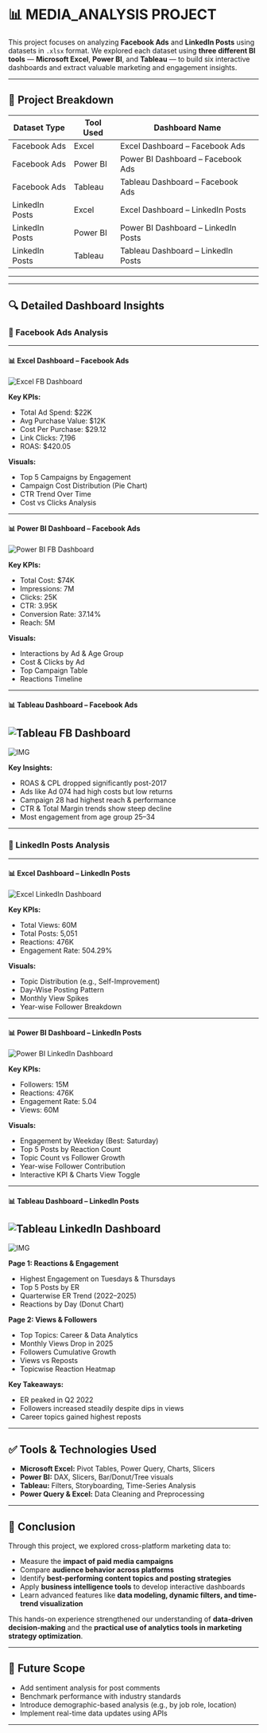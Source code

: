 # 📊 MEDIA_ANALYSIS PROJECT

This project focuses on analyzing **Facebook Ads** and **LinkedIn Posts** using datasets in `.xlsx` format. We explored each dataset using **three different BI tools** — **Microsoft Excel**, **Power BI**, and **Tableau** — to build six interactive dashboards and extract valuable marketing and engagement insights.

---

## 🧱 Project Breakdown

| Dataset Type     | Tool Used   | Dashboard Name                     |
|------------------|-------------|------------------------------------|
| Facebook Ads     | Excel       | Excel Dashboard – Facebook Ads     |
| Facebook Ads     | Power BI    | Power BI Dashboard – Facebook Ads  |
| Facebook Ads     | Tableau     | Tableau Dashboard – Facebook Ads   |
| LinkedIn Posts   | Excel       | Excel Dashboard – LinkedIn Posts   |
| LinkedIn Posts   | Power BI    | Power BI Dashboard – LinkedIn Posts|
| LinkedIn Posts   | Tableau     | Tableau Dashboard – LinkedIn Posts |

---

---

## 🔍 Detailed Dashboard Insights

### 📘 Facebook Ads Analysis

---

#### 📊 **Excel Dashboard – Facebook Ads**

![Excel FB Dashboard](https://github.com/Rajkumar-dataanalyst/Media_Analysis-Project/blob/main/FB_EXCEL_SCREENSHOT.png?raw=true)

**Key KPIs:**
- Total Ad Spend: $22K  
- Avg Purchase Value: $12K  
- Cost Per Purchase: $29.12  
- Link Clicks: 7,196  
- ROAS: $420.05

**Visuals:**
- Top 5 Campaigns by Engagement  
- Campaign Cost Distribution (Pie Chart)  
- CTR Trend Over Time  
- Cost vs Clicks Analysis  

---

#### 📊 **Power BI Dashboard – Facebook Ads**

![Power BI FB Dashboard](https://github.com/Rajkumar-dataanalyst/Media_Analysis-Project/blob/main/FB_POWEBI_DASHBOARD-IMAGE.png?raw=true)

**Key KPIs:**
- Total Cost: $74K  
- Impressions: 7M  
- Clicks: 25K  
- CTR: 3.95K  
- Conversion Rate: 37.14%  
- Reach: 5M

**Visuals:**
- Interactions by Ad & Age Group  
- Cost & Clicks by Ad  
- Top Campaign Table  
- Reactions Timeline  

---

#### 📊 **Tableau Dashboard – Facebook Ads**

![Tableau FB Dashboard](https://github.com/Rajkumar-dataanalyst/Media_Analysis-Project/blob/main/FB_TABLEAU_IMAGE-1.png?raw=true)
---
![IMG](https://github.com/Rajkumar-dataanalyst/Media_Analysis-Project/blob/main/FB_TABLEAU_IMAGE-2.png?raw=true)

**Key Insights:**
- ROAS & CPL dropped significantly post-2017  
- Ads like Ad 074 had high costs but low returns  
- Campaign 28 had highest reach & performance  
- CTR & Total Margin trends show steep decline  
- Most engagement from age group 25–34  

---

### 📘 LinkedIn Posts Analysis

---

#### 📊 **Excel Dashboard – LinkedIn Posts**

![Excel LinkedIn Dashboard](https://github.com/Rajkumar-dataanalyst/Media_Analysis-Project/blob/main/linkedin_excel_dashboard.png?raw=true)

**Key KPIs:**
- Total Views: 60M  
- Total Posts: 5,051  
- Reactions: 476K  
- Engagement Rate: 504.29%

**Visuals:**
- Topic Distribution (e.g., Self-Improvement)  
- Day-Wise Posting Pattern  
- Monthly View Spikes  
- Year-wise Follower Breakdown  

---

#### 📊 **Power BI Dashboard – LinkedIn Posts**

![Power BI LinkedIn Dashboard](https://github.com/Rajkumar-dataanalyst/Media_Analysis-Project/blob/main/linkedIn_PowerBI_Image.png?raw=true)

**Key KPIs:**
- Followers: 15M  
- Reactions: 476K  
- Engagement Rate: 5.04  
- Views: 60M

**Visuals:**
- Engagement by Weekday (Best: Saturday)  
- Top 5 Posts by Reaction Count  
- Topic Count vs Follower Growth  
- Year-wise Follower Contribution  
- Interactive KPI & Charts View Toggle  

---

#### 📊 **Tableau Dashboard – LinkedIn Posts**

![Tableau LinkedIn Dashboard](https://github.com/Rajkumar-dataanalyst/Media_Analysis-Project/blob/main/linkedIn_Tableau_image-1.png?raw=true)
---
![IMG](https://github.com/Rajkumar-dataanalyst/Media_Analysis-Project/blob/main/linkedIn_Tableau_Image-2.png?raw=true)

**Page 1: Reactions & Engagement**
- Highest Engagement on Tuesdays & Thursdays  
- Top 5 Posts by ER  
- Quarterwise ER Trend (2022–2025)  
- Reactions by Day (Donut Chart)

**Page 2: Views & Followers**
- Top Topics: Career & Data Analytics  
- Monthly Views Drop in 2025  
- Followers Cumulative Growth  
- Views vs Reposts  
- Topicwise Reaction Heatmap  

**Key Takeaways:**
- ER peaked in Q2 2022  
- Followers increased steadily despite dips in views  
- Career topics gained highest reposts  

---

## ✅ Tools & Technologies Used

- **Microsoft Excel:** Pivot Tables, Power Query, Charts, Slicers  
- **Power BI:** DAX, Slicers, Bar/Donut/Tree visuals  
- **Tableau:** Filters, Storyboarding, Time-Series Analysis  
- **Power Query & Excel:** Data Cleaning and Preprocessing  

---

## 📌 Conclusion

Through this project, we explored cross-platform marketing data to:

- Measure the **impact of paid media campaigns**
- Compare **audience behavior across platforms**
- Identify **best-performing content topics and posting strategies**
- Apply **business intelligence tools** to develop interactive dashboards
- Learn advanced features like **data modeling, dynamic filters, and time-trend visualization**

This hands-on experience strengthened our understanding of **data-driven decision-making** and the **practical use of analytics tools in marketing strategy optimization**.

---

## 🔮 Future Scope

- Add sentiment analysis for post comments  
- Benchmark performance with industry standards  
- Introduce demographic-based analysis (e.g., by job role, location)  
- Implement real-time data updates using APIs  

---



